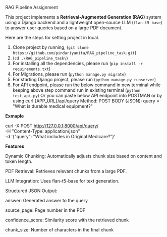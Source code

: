 RAG Pipeline Assignment

This project implements a **Retrieval-Augmented Generation (RAG)** system using a Django backend and a lightweight open-source LLM (`flan-t5-base`) to answer user queries based on a large PDF document.

Here are the steps for setting project in local.

1) Clone project by running,
   (`git clone https://github.com/pindariyanita/RAG_pipeline_task.git`)
2) (`cd .\RAG_pipeline_task\`)
3) For installing all the dependencies, please run 
    (`pip install -r requirements.txt`)
4) For Migrations, please run
   (`python manage.py migrate`)
5) For starting Django project, please run
   (`python manage.py runserver`)
6) For API endpoint, please run the below command in new terminal while keeping above step command run in existing terminal
    (`python test_api.py`)
   Or you can paste below API endpoint into POSTMAN or by using curl
   {APP_URL}/api/query
   Method: POST
   BODY (JSON): query = "What is durable medical equipment?"

**Exmaple**

curl -X POST http://127.0.0.1:8000/api/query/ \
     -H "Content-Type: application/json" \
     -d '{"query": "What includes in Original Medicare?"}'

**Features**

Dynamic Chunking: Automatically adjusts chunk size based on content and token length.

PDF Retrieval: Retrieves relevant chunks from a large PDF.

LLM Integration: Uses flan-t5-base for text generation.

Structured JSON Output:

   answer: Generated answer to the query
   
   source_page: Page number in the PDF
   
   confidence_score: Similarity score with the retrieved chunk
   
   chunk_size: Number of characters in the final chunk
